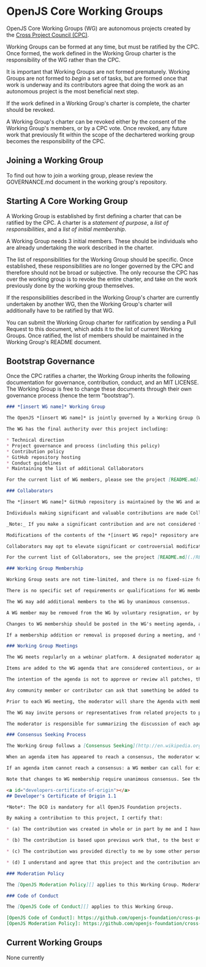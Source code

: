 # OpenJS Core Working Groups

OpenJS Core Working Groups (WG) are autonomous projects created by the [Cross Project Council (CPC)][].

Working Groups can be formed at any time, but must be ratified by the CPC. Once formed, the work defined in the Working Group charter is the responsibility of the WG rather than the CPC.

It is important that Working Groups are not formed prematurely. Working Groups are not formed to *begin* a set of tasks, but are formed once that work is underway and its contributors agree that doing the work as an autonomous project is the most beneficial next step.

If the work defined in a Working Group's charter is complete, the charter should be revoked.

A Working Group's charter can be revoked either by the consent of the Working Group's members, or by a CPC vote. Once revoked, any future work that previously fit within the scope of the dechartered working group becomes the responsibility of the CPC.

## Joining a Working Group

To find out how to join a working group, please review the GOVERNANCE.md document in the working group's repository.

## Starting A Core Working Group

A Working Group is established by first defining a charter that can be ratified by the CPC. A charter is a *statement of purpose*, a *list of responsibilities*, and a *list of initial membership*.

A Working Group needs 3 initial members. These should be individuals who are already undertaking the work described in the charter.

The list of responsibilities for the Working Group should be specific. Once established, these responsibilities are no longer governed by the CPC and therefore should not be broad or subjective. The only recourse the CPC has over the working group is to revoke the entire charter, and take on the work previously done by the working group themselves.

If the responsibilities described in the Working Group's charter are currently undertaken by another WG, then the Working Group's charter will additionally have to be ratified by that WG.

You can submit the Working Group charter for ratification by sending a Pull Request to this document, which adds it to the list of current Working Groups. Once ratified, the list of members should be maintained in the Working Group's README document.

## Bootstrap Governance

Once the CPC ratifies a charter, the Working Group inherits the following documentation for governance, contribution, conduct, and an MIT LICENSE. The Working Group is free to change these documents through their own governance process (hence the term "bootstrap").

```markdown
### *[insert WG name]* Working Group

The OpenJS *[insert WG name]* is jointly governed by a Working Group (WG) that is responsible for high-level guidance of the project.

The WG has the final authority over this project including:

* Technical direction
* Project governance and process (including this policy)
* Contribution policy
* GitHub repository hosting
* Conduct guidelines
* Maintaining the list of additional Collaborators

For the current list of WG members, please see the project [README.md](./README.md#current-project-team-members).

### Collaborators

The *[insert WG name]* GitHub repository is maintained by the WG and additional Collaborators who are added by the WG on an ongoing basis.

Individuals making significant and valuable contributions are made Collaborators, and given commit-access to the project. These individuals are identified by the WG, and their addition as Collaborators is discussed during the weekly WG meeting.

_Note:_ If you make a significant contribution and are not considered for commit-access, log an issue or contact a WG member directly and it will be brought up in the next WG meeting.

Modifications of the contents of the *[insert WG repo]* repository are made on a collaborative basis. Anybody with a GitHub account may propose a modification via pull request(s), and it will be considered by the project Collaborators. All pull requests must be reviewed and accepted by a Collaborator with sufficient expertise who is able to take full responsibility for the change. In the case of pull requests proposed by an existing Collaborator, an additional Collaborator is required for sign-off. Consensus should be sought if additional Collaborators participate and there is disagreement around a particular modification. Please see the _Consensus Seeking Process_ below for further detail on the consensus model that is used for governance.

Collaborators may opt to elevate significant or controversial modifications, or modifications that have not found consensus within the WG for discussion by assigning a ***WG-agenda*** tag to a pull request or issue. The WG should serve as the final arbiter, where required.

For the current list of Collaborators, see the project [README.md](./README.md#current-project-team-members).

### Working Group Membership

Working Group seats are not time-limited, and there is no fixed-size for the Working Group (beyond the requirement of needing 3 inidividuals to establish it). However, a sufficient number of participants should be involved to ensure adequate coverage of important areas of expertise, which is balanced with the ability to make decisions efficiently.

There is no specific set of requirements or qualifications for WG membership, beyond these rules.

The WG may add additional members to the WG by unanimous consensus.

A WG member may be removed from the WG by voluntary resignation, or by the unanimous consensus of all other WG members.

Changes to WG membership should be posted in the WG's meeting agenda, and may be suggested as any other agenda item (see "WG Meetings" below).

If a membership addition or removal is proposed during a meeting, and the full WG is not in attendance to participate, then the addition or removal is added to the agenda for the subsequent meeting. This is to ensure that all members are given the opportunity to participate in all membership decisions. If a WG member is unable to attend a meeting where a planned membership decision is being made, then their consent is assumed.

### Working Group Meetings

The WG meets regularly on a webinar platform. A designated moderator approved by the WG runs the meeting. Each meeting should be published to the [OpenJS YouTube Channel](https://www.youtube.com/channel/UCjxM1d3fv_mSEBsyp5MTFrg).

Items are added to the WG agenda that are considered contentious, or are modifications of governance, contribution policy, WG membership, or release processes.

The intention of the agenda is not to approve or review all patches, that should happen continuously on GitHub and be handled by the larger group of Collaborators.

Any community member or contributor can ask that something be added to the next meeting's agenda by logging a GitHub Issue. Any Collaborator, WG member, or moderator can add the item to the agenda by adding the ***WG-agenda*** tag to the issue.

Prior to each WG meeting, the moderator will share the Agenda with members of the WG. WG members can add any items they like to the agenda at the beginning of each meeting. The moderator and the WG cannot veto or remove items.

The WG may invite persons or representatives from related projects to participate in a non-voting capacity.

The moderator is responsible for summarizing the discussion of each agenda item, and commits it as a pull request after the meeting.

### Consensus Seeking Process

The Working Group follows a [Consensus Seeking](http://en.wikipedia.org/wiki/Consensus-seeking_decision-making) decision-making model.

When an agenda item has appeared to reach a consensus, the moderator will ask "Does anyone object?" as a final call for dissent from the group consensus.

If an agenda item cannot reach a consensus: a WG member can call for either a closing vote, or a vote to table the issue until the next meeting. The call for a vote must be seconded by a majority of the WG, or else the discussion will continue. A simple majority wins.

Note that changes to WG membership require unanimous consensus. See the "Working Group Membership" section above for more information.

<a id="developers-certificate-of-origin"></a>
## Developer's Certificate of Origin 1.1

*Note*: The DCO is mandatory for all OpenJS Foundation projects.

By making a contribution to this project, I certify that:

* (a) The contribution was created in whole or in part by me and I have the right to submit it under the open source license indicated in the file; or

* (b) The contribution is based upon previous work that, to the best of my knowledge, is covered under an appropriate open source license and I have the right under that license to submit that work with modifications, whether created in whole or in part by me, under the same open source license (unless I am permitted to submit under a different license), as indicated in the file; or

* (c) The contribution was provided directly to me by some other person who certified (a), (b) or (c) and I have not modified it.

* (d) I understand and agree that this project and the contribution are public and that a record of the contribution (including all personal information I submit with it, including my sign-off) is maintained indefinitely and may be redistributed consistent with this project or the open source license(s) involved.

### Moderation Policy

The [OpenJS Moderation Policy][] applies to this Working Group. Moderation Policy TBD.

### Code of Conduct

The [OpenJS Code of Conduct][] applies to this Working Group.

[OpenJS Code of Conduct]: https://github.com/openjs-foundation/cross-project-council/blob/master/CODE_OF_CONDUCT.md
[OpenJS Moderation Policy]: https://github.com/openjs-foundation/cross-project-council/blob/master/Moderation-Policy.md
```

## Current Working Groups

None currently

[Cross Project Council (CPC)]: ./CPC-CHARTER.md
